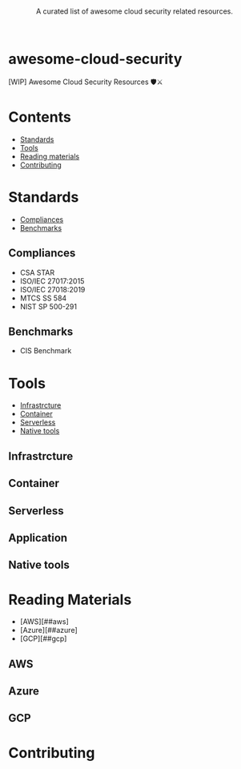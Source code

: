 <br/>
<div align="center">

A curated list of awesome cloud security related resources.

</div>
<br/>

# awesome-cloud-security
[WIP] Awesome Cloud Security Resources 🛡️⚔️

# Contents
- [Standards](#standards)
- [Tools](#tools)
- [Reading materials](#readingmaterials)
- [Contributing](#contributing)

# Standards
- [Compliances](##compliances)
- [Benchmarks](##benchmarks)
## Compliances
* CSA STAR
* ISO/IEC 27017:2015
* ISO/IEC 27018:2019
* MTCS SS 584
* NIST SP 500-291

## Benchmarks
* CIS Benchmark

# Tools
- [Infrastrcture](##infrastrcture)
- [Container](##container)
- [Serverless](##serverless)
- [Native tools](##nativetools)

## Infrastrcture

## Container

## Serverless

## Application

## Native tools

# Reading Materials
- [AWS][##aws]
- [Azure][##azure]
- [GCP][##gcp]

## AWS

## Azure

## GCP

# Contributing
